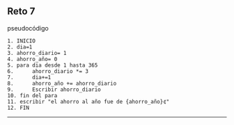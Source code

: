 **Reto 7**
---
pseudocódigo

    1. INICIO
    2. dia=1
    3. ahorro_diario= 1
    4. ahorro_año= 0 
    5. para dia desde 1 hasta 365
    6.      ahorro_diario *= 3
    7.      dia+=1
    8.      ahorro_año += ahorro_diario 
    9.      Escribir ahorro_diario
    10. fin del para 
    11. escribir "el ahorro al año fue de {ahorro_año}¢"
    12. FIN
---